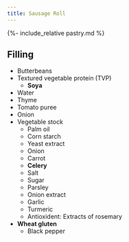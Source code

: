 ```yaml
---
title: Sausage Roll
---
```


{%- include_relative pastry.md %}

## Filling

- Butterbeans
- Textured vegetable protein (TVP)
  - **Soya**
- Water
- Thyme
- Tomato puree
- Onion
- Vegetable stock
  - Palm oil
  - Corn starch
  - Yeast extract
  - Onion
  - Carrot
  - **Celery**
  - Salt
  - Sugar
  - Parsley
  - Onion extract
  - Garlic
  - Turmeric
  - Antioxident: Extracts of rosemary
- **Wheat gluten**
  - Black pepper
